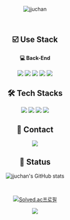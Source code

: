 <div align="center">

![jjuchan](https://capsule-render.vercel.app/api?section=footer&color=auto&height=300&text=안녕하세요%20백엔드%20개발자%20윤주찬입니다%20🙋‍♀️&fontSize=40)


<br>
<h2>☑️ Use Stack </h2>

<h4>💻 Back-End </h4>
<img src="https://img.shields.io/badge/java-F44336.svg?style=for-the-badge&logo=java&logoColor=white" /> <img src="https://img.shields.io/badge/spring-8BC34A.svg?style=for-the-badge&logo=spring&logoColor=white" /> <img src="https://img.shields.io/badge/security-20232a.svg?style=for-the-badge&logo=springsecurity&logoColor=6DB33F" /> <img src="https://img.shields.io/badge/spring boot-6DB33F.svg?style=for-the-badge&logo=springboot&logoColor=white" /> <img src="https://img.shields.io/badge/mysql-4479A1.svg?style=for-the-badge&logo=mysql&logoColor=white" />


<h2>🛠️ Tech Stacks </h2>
<img src="https://img.shields.io/badge/notion-white.svg?style=for-the-badge&logo=notion&logoColor=black" /> <img src="https://img.shields.io/badge/git-F14232.svg?style=for-the-badge&logo=git&logoColor=white" />
<img src="https://img.shields.io/badge/github-181717.svg?style=for-the-badge&logo=github&logoColor=white" />  <img src="https://img.shields.io/badge/intellij-20232a.svg?style=for-the-badge&logo=intellijidea&logoColor=white" />


<h2>🌈 Contact</h2>
<a href="https://velog.io/@yjc1116/posts">
<img src="https://img.shields.io/badge/velog-1EBC8F.svg?style=for-the-badge&logo=velog&logoColor=white" />
</a>


<h2> 🧮 Status </h2>

![jjuchan's GitHub stats](https://github-readme-stats.vercel.app/api?username=jjuchan&show_icons=true&theme=dark&count_private=true)

<br>

[![Solved.ac프로필](http://mazassumnida.wtf/api/mini/generate_badge?boj=yjc7241)](https://solved.ac/yjc7241)


<a href="https://github.com/jjuchan"><img src="https://hits.seeyoufarm.com/api/count/incr/badge.svg?url=https%3A%2F%2Fgithub.com%2Fjjuchan&count_bg=%23000000&title_bg=%23000000&icon=github.svg&icon_color=%23E7E7E7&title=GitHub&edge_flat=false)"/></a> 

</div>

